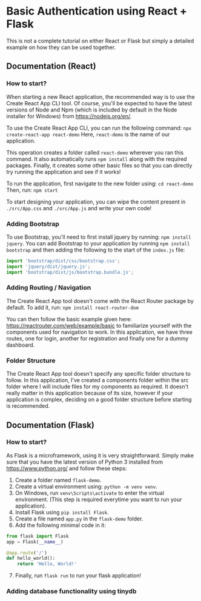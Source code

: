 # Basic Authentication using React + Flask
This is not a complete tutorial on either React or Flask but simply a detailed example on how they can be used together.

## Documentation (React)
### How to start?
When starting a new React application, the recommended way is to use the Create React App CLI tool. Of course, you'll be expected to have the latest versions of Node and Npm (which is included by default in the Node installer for Windows) from <https://nodejs.org/en/>.

To use the Create React App CLI, you can run the following command: `npx create-react-app react-demo`
Here, `react-demo` is the name of our application.

This operation creates a folder called `react-demo` wherever you ran this command. It also automatically runs `npm install` along with the required packages. Finally, it creates some other basic files so that you can directly try running the application and see if it works!

To run the application, first navigate to the new folder using: `cd react-demo`
Then, run: `npm start`

To start designing your application, you can wipe the content present in `./src/App.css` and `./src/App.js` and write your own code!

### Adding Bootstrap
To use Bootstrap, you'll need to first install jquery by running: `npm install jquery`.
You can add Bootstrap to your application by running `npm install bootstrap` and then adding the following to the start of the `index.js` file:
```javascript
import 'bootstrap/dist/css/bootstrap.css';
import 'jquery/dist/jquery.js';
import 'bootstrap/dist/js/bootstrap.bundle.js';
```

### Adding Routing / Navigation
The Create React App tool doesn't come with the React Router package by default. To add it, run:
`npm install react-router-dom`

You can then follow the basic example given here: <https://reactrouter.com/web/example/basic> to familiarize yourself with the components used for navigation to work. In this application, we have three routes, one for login, another for registration and finally one for a dummy dashboard.

### Folder Structure
The Create React App tool doesn't specify any specific folder structure to follow. In this application, I've created a components folder within the src folder where I will include files for my components as required. It doesn't really matter in this application because of its size, however if your application is complex, deciding on a good folder structure before starting is recommended.

## Documentation (Flask)
### How to start?
As Flask is a microframework, using it is very straightforward. Simply make sure that you have the latest version of Python 3 installed from <https://www.python.org/> and follow these steps:
1. Create a folder named `flask-demo`.
2. Create a virtual environment using: `python -m venv venv`.
3. On Windows, run `venv\Scripts\activate` to enter the virtual environment. (This step is required everytime you want to run your application).
4. Install Flask using `pip install Flask`.
5. Create a file named `app.py` in the `flask-demo` folder.
6. Add the following minimal code in it:
```python
from flask import Flask
app = Flask(__name__)

@app.route('/')
def hello_world():
    return 'Hello, World!'
```
7. Finally, run `flask run` to run your flask application!

### Adding database functionality using tinydb
